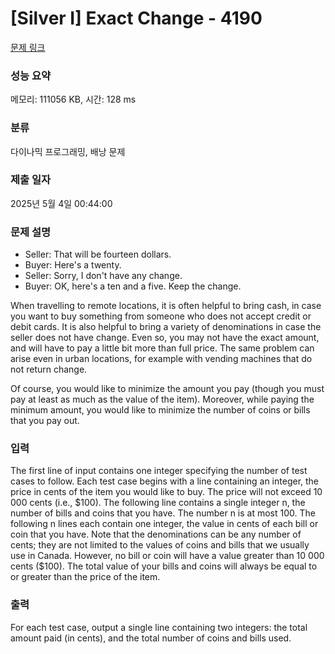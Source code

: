 # [Silver I] Exact Change - 4190 

[문제 링크](https://www.acmicpc.net/problem/4190) 

### 성능 요약

메모리: 111056 KB, 시간: 128 ms

### 분류

다이나믹 프로그래밍, 배낭 문제

### 제출 일자

2025년 5월 4일 00:44:00

### 문제 설명

<ul>
	<li>Seller: That will be fourteen dollars.</li>
	<li>Buyer: Here's a twenty.</li>
	<li>Seller: Sorry, I don't have any change.</li>
	<li>Buyer: OK, here's a ten and a five. Keep the change.</li>
</ul>

<p>When travelling to remote locations, it is often helpful to bring cash, in case you want to buy something from someone who does not accept credit or debit cards. It is also helpful to bring a variety of denominations in case the seller does not have change. Even so, you may not have the exact amount, and will have to pay a little bit more than full price. The same problem can arise even in urban locations, for example with vending machines that do not return change.</p>

<p>Of course, you would like to minimize the amount you pay (though you must pay at least as much as the value of the item). Moreover, while paying the minimum amount, you would like to minimize the number of coins or bills that you pay out.</p>

### 입력 

 <p>The first line of input contains one integer specifying the number of test cases to follow. Each test case begins with a line containing an integer, the price in cents of the item you would like to buy. The price will not exceed 10 000 cents (i.e., <span>$</span>100). The following line contains a single integer n, the number of bills and coins that you have. The number n is at most 100. The following n lines each contain one integer, the value in cents of each bill or coin that you have. Note that the denominations can be any number of cents; they are not limited to the values of coins and bills that we usually use in Canada. However, no bill or coin will have a value greater than 10 000 cents (<span>$</span>100). The total value of your bills and coins will always be equal to or greater than the price of the item.</p>

<p> </p>

### 출력 

 <p>For each test case, output a single line containing two integers: the total amount paid (in cents), and the total number of coins and bills used.</p>

